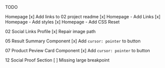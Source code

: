 TODO

Homepage
[x] Add links to 02 project readme
[x] Homepage - Add Links
[x] Homepage - Add styles
[x] Homepage - Add CSS Reset

02 Social Links Profile
[x] Repair image path

05 Result Summary Component
[x] Add `cursor: pointer` to button

07 Product Peview Card Component
[x] Add `cursor: pointer` to button

12 Social Proof Section
[ ] Missing large breakpoint